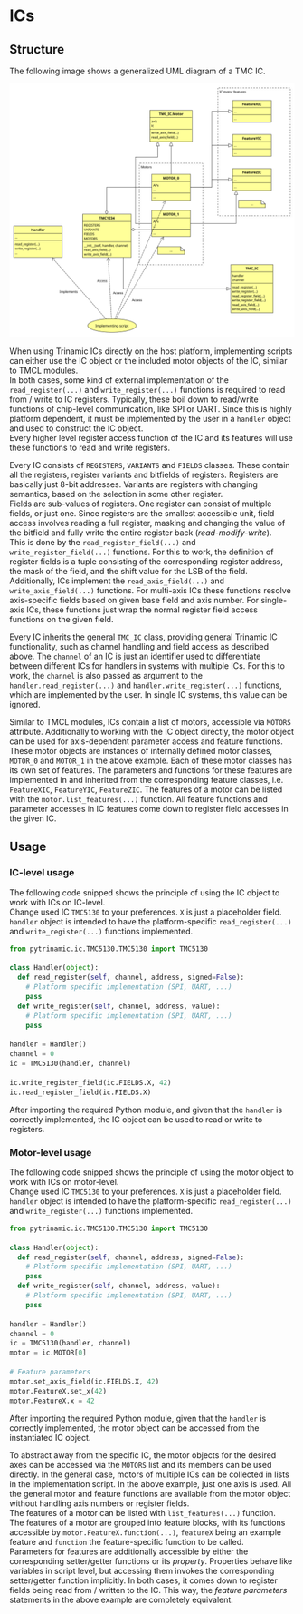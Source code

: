 # ICs

## Structure

The following image shows a generalized UML diagram of a TMC IC.

![TMC IC structure](resources/ic.svg "TMC IC structure")

When using Trinamic ICs directly on the host platform, implementing scripts can
either use the IC object or the included motor objects of the IC, similar to
TMCL modules.  
In both cases, some kind of external implementation of the `read_register(...)`
and `write_register(...)` functions is required to read from / write to IC registers.
Typically, these boil down to read/write functions of chip-level communication,
like SPI or UART. Since this is highly platform dependent, it must be implemented
by the user in a `handler` object and used to construct the IC object.  
Every higher level register access function of the IC and its features will
use these functions to read and write registers.

Every IC consists of `REGISTERS`, `VARIANTS` and `FIELDS` classes.
These contain all the registers, register variants and bitfields of registers.
Registers are basically just 8-bit addresses. Variants are registers with changing
semantics, based on the selection in some other register.  
Fields are sub-values of registers. One register can consist of multiple fields,
or just one. Since registers are the smallest accessible unit, field access
involves reading a full register, masking and changing the value of the bitfield
and fully write the entire register back (*read-modify-write*).  
This is done by the `read_register_field(...)` and `write_register_field(...)` functions.
For this to work, the definition of register fields is a tuple consisting
of the corresponding register address, the mask of the field, and the shift value
for the LSB of the field.  
Additionally, ICs implement the `read_axis_field(...)` and `write_axis_field(...)` functions.
For multi-axis ICs these functions resolve axis-specific fields based on given
base field and axis number. For single-axis ICs, these functions just wrap
the normal register field access functions on the given field.

Every IC inherits the general `TMC_IC` class, providing general Trinamic IC functionality,
such as channel handling and field access as described above. The `channel` of an
IC is just an identifier used to differentiate between different ICs for handlers
in systems with multiple ICs. For this to work, the `channel` is also passed as
argument to the `handler.read_register(...)` and `handler.write_register(...)` functions,
which are implemented by the user. In single IC systems, this value can be ignored.

Similar to TMCL modules, ICs contain a list of motors, accessible via `MOTORS` attribute.
Additionally to working with the IC object directly, the motor object can be used
for axis-dependent parameter access and feature functions.
These motor objects are instances of internally defined motor classes, `MOTOR_0` and `MOTOR_1`
in the above example.
Each of these motor classes has its own set of features. The parameters and functions
for these features are implemented in and inherited from the corresponding feature classes,
i.e. `FeatureXIC`, `FeatureYIC`, `FeatureZIC`.
The features of a motor can be listed with the `motor.list_features(...)` function.
All feature functions and parameter accesses in IC features come down to
register field accesses in the given IC.

## Usage

### IC-level usage

The following code snipped shows the principle of using the IC object to
work with ICs on IC-level.  
Change used IC `TMC5130` to your preferences. `X` is just a placeholder field.
`handler` object is intended to have the platform-specific `read_register(...)`
and `write_register(...)` functions implemented.

```Python
from pytrinamic.ic.TMC5130.TMC5130 import TMC5130

class Handler(object):
  def read_register(self, channel, address, signed=False):
    # Platform specific implementation (SPI, UART, ...)
    pass
  def write_register(self, channel, address, value):
    # Platform specific implementation (SPI, UART, ...)
    pass

handler = Handler()
channel = 0
ic = TMC5130(handler, channel)

ic.write_register_field(ic.FIELDS.X, 42)
ic.read_register_field(ic.FIELDS.X)
```

After importing the required Python module, and given that the `handler` is
correctly implemented, the IC object can be used to read or write to registers.

### Motor-level usage

The following code snipped shows the principle of using the motor object to
work with ICs on motor-level.  
Change used IC `TMC5130` to your preferences. `X` is just a placeholder field.
`handler` object is intended to have the platform-specific `read_register(...)`
and `write_register(...)` functions implemented.

```Python
from pytrinamic.ic.TMC5130.TMC5130 import TMC5130

class Handler(object):
  def read_register(self, channel, address, signed=False):
    # Platform specific implementation (SPI, UART, ...)
    pass
  def write_register(self, channel, address, value):
    # Platform specific implementation (SPI, UART, ...)
    pass

handler = Handler()
channel = 0
ic = TMC5130(handler, channel)
motor = ic.MOTOR[0]

# Feature parameters
motor.set_axis_field(ic.FIELDS.X, 42)
motor.FeatureX.set_x(42)
motor.FeatureX.x = 42
```

After importing the required Python module, given that the `handler` is
correctly implemented, the motor object can be accessed from the instantiated IC object.

To abstract away from the specific IC, the motor objects for the desired axes
can be accessed via the `MOTORS` list and its members can be used directly. In the general case,
motors of multiple ICs can be collected in lists in the implementation script. In the above example,
just one axis is used. All the general motor and feature functions are available
from the motor object without handling axis numbers or register fields.  
The features of a motor can be listed with `list_features(...)` function.  
The features of a motor are grouped into feature blocks, with its functions accessible
by `motor.FeatureX.function(...)`, `featureX` being an example feature and `function`
the feature-specific function to be called.  
Parameters for features are additionally accessible by either the corresponding
setter/getter functions or its *property*. Properties behave like variables
in script level, but accessing them invokes the corresponding setter/getter
function implicitly. In both cases, it comes down to register fields being
read from / written to the IC. This way, the *feature parameters* statements in the above
example are completely equivalent.
